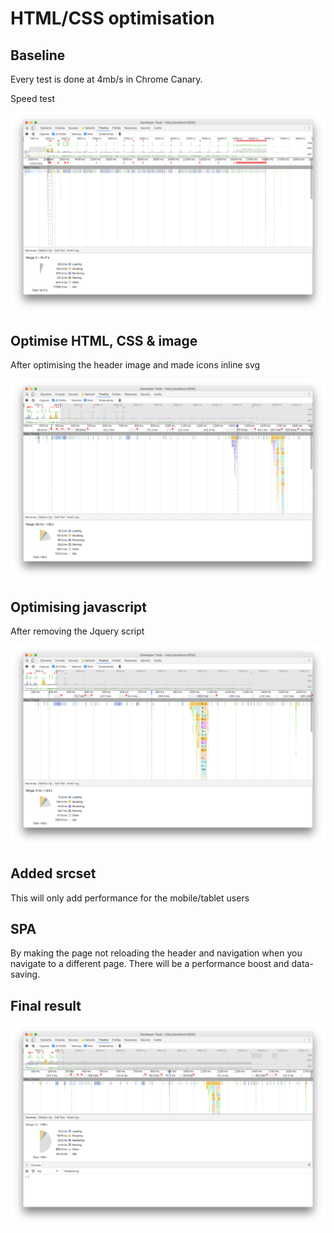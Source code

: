 <!-- # HTML/CSS optimisation

## Baseline

Feed speed test
![Feed baseline](/screenshots/master_speed_test-feed.png)

Detail speed test
![Detail baseline](/screenshots/master_speed_test-detail.png)


## Optimise HTML & CSS

Feed speed test
![Feed exercise2](/screenshots/html-css_speed_test-feed.png)

Detail speed test
![Detail exercise2](/screenshots/html-css_speed_test-detail.png)

## Optimise Image

Before optimising the header image
![Before optimising the header image](/screenshots/html-old_image_speed_test-feed.png)

After optimising the header image
![After optimising the header image](/screenshots/new_image_speed_test-feed.png)

After changing icons to inline svg's
![After changing icons to inline svg's](/screenshots/icons_to_svg-speed_test-feed.png)


## Optimising javascript

After removing the Jquery script
![After changing icons to inline svg's](/screenshots/old_image_speed_test-feed.png)



 -->

 # HTML/CSS optimisation

## Baseline

Every test is done at 4mb/s in Chrome Canary.

Speed test

![Feed baseline](/screenshots/1base.png)



## Optimise HTML, CSS & image

After optimising the header image and made icons inline svg

![After optimising CSS HTML and imag](/screenshots/2html:css:img.png)



## Optimising javascript

After removing the Jquery script

![Jquery removed](/screenshots/3jquery.png)



## Added srcset

This will only add performance for the mobile/tablet users



## SPA

By making the page not reloading the header and navigation when you navigate to a different page. There will be a performance boost and data-saving.


## Final result

![Final result](/screenshots/final.png)




